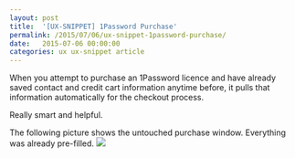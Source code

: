 ```yaml
---
layout: post
title:  '[UX-SNIPPET] 1Password Purchase'
permalink: /2015/07/06/ux-snippet-1password-purchase/
date:   2015-07-06 00:00:00
categories: ux ux-snippet article
---
```


When you attempt to purchase an 1Password licence and have already saved contact and credit cart information anytime before, it pulls that information automatically for the checkout process.  

Really smart and helpful.  

The following picture shows the untouched purchase window. Everything was already pre-filled.
![](https://image.jimcdn.com/app/cms/image/transf/dimension=990x10000:format=png/path/se42d1516dcb4082b/image/i549e02271c588d2e/version/1436197037/image.png)

